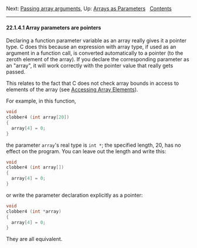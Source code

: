 Next: [Passing array arguments](Passing-Array-Args.md), Up: [Arrays as
Parameters](Arrays-as-Parameters.md)  
[Contents](index.md#SEC_Contents "Table of contents")  

------------------------------------------------------------------------


#### 22.1.4.1 Array parameters are pointers 

Declaring a function parameter variable as an array really gives it a
pointer type. C does this because an expression with array type, if used
as an argument in a function call, is converted automatically to a
pointer (to the zeroth element of the array). If you declare the
corresponding parameter as an "array", it will work correctly with the
pointer value that really gets passed.

This relates to the fact that C does not check array bounds in access to
elements of the array (see [Accessing Array
Elements](Accessing-Array-Elements.md)).

For example, in this function,

``` C
void
clobber4 (int array[20])
{
  array[4] = 0;
}
```

the parameter `array`'s real type is `int *`; the specified length, 20,
has no effect on the program. You can leave out the length and write
this:

``` C
void
clobber4 (int array[])
{
  array[4] = 0;
}
```

or write the parameter declaration explicitly as a pointer:

``` C
void
clobber4 (int *array)
{
  array[4] = 0;
}
```

They are all equivalent.

